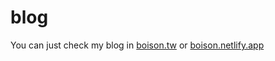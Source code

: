 # blog

You can just check my blog in [boison.tw](boison.tw) or [boison.netlify.app](boison.netlify.app)
